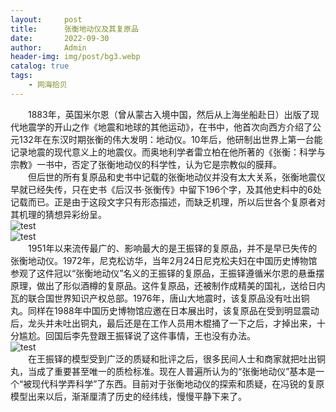 ```yaml
---
layout:     post
title:      张衡地动仪及其复原品
date:       2022-09-30
author:     Admin
header-img: img/post/bg3.webp
catalog: true
tags:
    - 网海拾贝
---
```

&emsp;&emsp;1883年，英国米尔恩（曾从蒙古入境中国，然后从上海坐船赴日）出版了现代地震学的开山之作《地震和地球的其他运动》，在书中，他首次向西方介绍了公元132年在东汉时期张衡的伟大发明：地动仪。10年后，他研制出世界上第一台能记录地震的现代意义上的地震仪。而奥地利学者雷立柏在他所著的《张衡：科学与宗教》一书中，否定了张衡地动仪的科学性，认为它是宗教似的膜拜。
<br>
&emsp;&emsp;但后世的所有复原品和史书中记载的张衡地动仪并没有太大关系，张衡地震仪早就已经失传，只在史书《后汉书·张衡传》中留下196个字，及其他史料中的6处记载而已。正是由于这段文字只有形态描述，而缺乏机理，所以后世各个复原者对其机理的猜想异彩纷呈。
<br>
![test](https://img.locyoo.com/1036.jpg)
<br>
![test](https://img.locyoo.com/1037.jpg)
<br>
&emsp;&emsp;1951年以来流传最广的、影响最大的是王振铎的复原品，并不是早已失传的张衡地动仪。1972年，尼克松访华，当年2月24日尼克松夫妇在中国历史博物馆参观了这件冠以“张衡地动仪”名义的王振铎的复原品，王振铎遵循米尔恩的悬垂摆原理，做出了形似酒樽的复原品。这件复原品，还被制作成精美的国礼，送给日内瓦的联合国世界知识产权总部。1976年，唐山大地震时，该复原品没有吐出铜丸。同样在1988年中国历史博物馆应邀在日本展出时，该复原品在受到明显震动后，龙头并未吐出铜丸，最后还是在工作人员用木棍捅了一下之后，才掉出来，十分尴尬。回国后李先登跟王振铎说了这件事情，王也没有办法。
<br>
![test](https://img.locyoo.com/1038.jpg)
<br>
&emsp;&emsp;在王振铎的模型受到广泛的质疑和批评之后，很多民间人士和商家就把吐出铜丸，当成了重要甚至唯一的质检标准。现在人普遍所认为的“张衡地动仪”基本是一个“被现代科学弄科学”了东西。目前对于张衡地动仪的探索和质疑，在冯锐的复原模型出来以后，渐渐厘清了历史的经纬线，慢慢平静下来了。